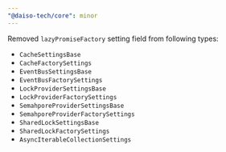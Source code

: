 ```yaml
---
"@daiso-tech/core": minor
---
```


Removed `lazyPromiseFactory` setting field from following types:

- `CacheSettingsBase`
- `CacheFactorySettings`
- `EventBusSettingsBase`
- `EventBusFactorySettings`
- `LockProviderSettingsBase`
- `LockProviderFactorySettings`
- `SemahporeProviderSettingsBase`
- `SemahporeProviderFactorySettings`
- `SharedLockSettingsBase`
- `SharedLockFactorySettings`
- `AsyncIterableCollectionSettings`